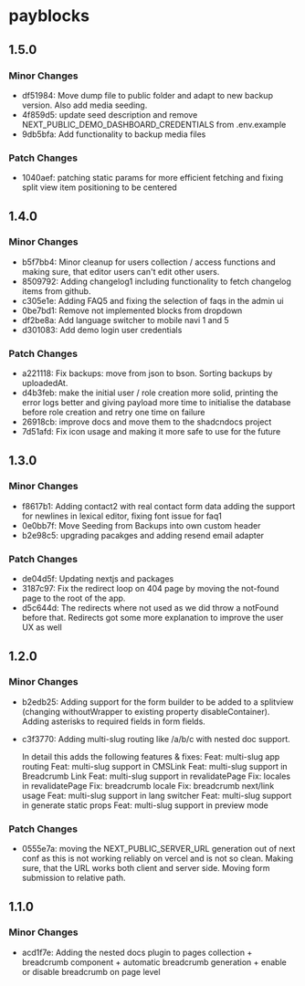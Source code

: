 # payblocks

## 1.5.0

### Minor Changes

- df51984: Move dump file to public folder and adapt to new backup version. Also add media seeding.
- 4f859d5: update seed description and remove NEXT_PUBLIC_DEMO_DASHBOARD_CREDENTIALS from .env.example
- 9db5bfa: Add functionality to backup media files

### Patch Changes

- 1040aef: patching static params for more efficient fetching and fixing split view item positioning to be centered

## 1.4.0

### Minor Changes

- b5f7bb4: Minor cleanup for users collection / access functions and making sure, that editor users can't edit other users.
- 8509792: Adding changelog1 including functionality to fetch changelog items from github.
- c305e1e: Adding FAQ5 and fixing the selection of faqs in the admin ui
- 0be7bd1: Remove not implemented blocks from dropdown
- df2be8a: Add language switcher to mobile navi 1 and 5
- d301083: Add demo login user credentials

### Patch Changes

- a221118: Fix backups: move from json to bson. Sorting backups by uploadedAt.
- d4b3feb: make the initial user / role creation more solid, printing the error logs better and giving payload more time to initialise the database before role creation and retry one time on failure
- 26918cb: improve docs and move them to the shadcndocs project
- 7d51afd: Fix icon usage and making it more safe to use for the future

## 1.3.0

### Minor Changes

- f8617b1: Adding contact2 with real contact form data adding the support for newlines in lexical editor, fixing font issue for faq1
- 0e0bb7f: Move Seeding from Backups into own custom header
- b2e98c5: upgrading pacakges and adding resend email adapter

### Patch Changes

- de04d5f: Updating nextjs and packages
- 3187c97: Fix the redirect loop on 404 page by moving the not-found page to the root of the app.
- d5c644d: The redirects where not used as we did throw a notFound before that. Redirects got some more explanation to improve the user UX as well

## 1.2.0

### Minor Changes

- b2edb25: Adding support for the form builder to be added to a splitview (changing withoutWrapper to existing property disableContainer).
  Adding asterisks to required fields in form fields.
- c3f3770: Adding multi-slug routing like /a/b/c with nested doc support.

  In detail this adds the following features & fixes:
  Feat: multi-slug app routing
  Feat: multi-slug support in CMSLink
  Feat: multi-slug support in Breadcrumb Link
  Feat: multi-slug support in revalidatePage
  Fix: locales in revalidatePage
  Fix: breadcrumb locale
  Fix: breadcrumb next/link usage
  Feat: multi-slug support in lang switcher
  Feat: multi-slug support in generate static props
  Feat: multi-slug support in preview mode

### Patch Changes

- 0555e7a: moving the NEXT_PUBLIC_SERVER_URL generation out of next conf as this is not working reliably on vercel and is not so clean.
  Making sure, that the URL works both client and server side. Moving form submission to relative path.

## 1.1.0

### Minor Changes

- acd1f7e: Adding the nested docs plugin to pages collection + breadcrumb component + automatic breadcrumb generation + enable or disable breadcrumb on page level
